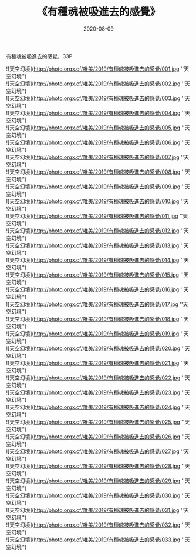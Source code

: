 ﻿---
layout: post
title:  《有種魂被吸進去的感覺》
date:   2020-08-09
img: http://photo.orgx.cf/唯美/2019/有種魂被吸進去的感覺/000.jpg
tags: [美女, 清纯, 唯美]
---

有種魂被吸進去的感覺，33P



![天空幻境](http://photo.orgx.cf/唯美/2019/有種魂被吸進去的感覺/001.jpg ''天空幻境'') <br>
![天空幻境](http://photo.orgx.cf/唯美/2019/有種魂被吸進去的感覺/002.jpg ''天空幻境'') <br>
![天空幻境](http://photo.orgx.cf/唯美/2019/有種魂被吸進去的感覺/003.jpg ''天空幻境'') <br>
![天空幻境](http://photo.orgx.cf/唯美/2019/有種魂被吸進去的感覺/004.jpg ''天空幻境'') <br>
![天空幻境](http://photo.orgx.cf/唯美/2019/有種魂被吸進去的感覺/005.jpg ''天空幻境'') <br>
![天空幻境](http://photo.orgx.cf/唯美/2019/有種魂被吸進去的感覺/006.jpg ''天空幻境'') <br>
![天空幻境](http://photo.orgx.cf/唯美/2019/有種魂被吸進去的感覺/007.jpg ''天空幻境'') <br>
![天空幻境](http://photo.orgx.cf/唯美/2019/有種魂被吸進去的感覺/008.jpg ''天空幻境'') <br>
![天空幻境](http://photo.orgx.cf/唯美/2019/有種魂被吸進去的感覺/009.jpg ''天空幻境'') <br>
![天空幻境](http://photo.orgx.cf/唯美/2019/有種魂被吸進去的感覺/010.jpg ''天空幻境'') <br>
![天空幻境](http://photo.orgx.cf/唯美/2019/有種魂被吸進去的感覺/011.jpg ''天空幻境'') <br>
![天空幻境](http://photo.orgx.cf/唯美/2019/有種魂被吸進去的感覺/012.jpg ''天空幻境'') <br>
![天空幻境](http://photo.orgx.cf/唯美/2019/有種魂被吸進去的感覺/013.jpg ''天空幻境'') <br>
![天空幻境](http://photo.orgx.cf/唯美/2019/有種魂被吸進去的感覺/014.jpg ''天空幻境'') <br>
![天空幻境](http://photo.orgx.cf/唯美/2019/有種魂被吸進去的感覺/015.jpg ''天空幻境'') <br>
![天空幻境](http://photo.orgx.cf/唯美/2019/有種魂被吸進去的感覺/016.jpg ''天空幻境'') <br>
![天空幻境](http://photo.orgx.cf/唯美/2019/有種魂被吸進去的感覺/017.jpg ''天空幻境'') <br>
![天空幻境](http://photo.orgx.cf/唯美/2019/有種魂被吸進去的感覺/018.jpg ''天空幻境'') <br>
![天空幻境](http://photo.orgx.cf/唯美/2019/有種魂被吸進去的感覺/019.jpg ''天空幻境'') <br>
![天空幻境](http://photo.orgx.cf/唯美/2019/有種魂被吸進去的感覺/020.jpg ''天空幻境'') <br>
![天空幻境](http://photo.orgx.cf/唯美/2019/有種魂被吸進去的感覺/021.jpg ''天空幻境'') <br>
![天空幻境](http://photo.orgx.cf/唯美/2019/有種魂被吸進去的感覺/022.jpg ''天空幻境'') <br>
![天空幻境](http://photo.orgx.cf/唯美/2019/有種魂被吸進去的感覺/023.jpg ''天空幻境'') <br>
![天空幻境](http://photo.orgx.cf/唯美/2019/有種魂被吸進去的感覺/024.jpg ''天空幻境'') <br>
![天空幻境](http://photo.orgx.cf/唯美/2019/有種魂被吸進去的感覺/025.jpg ''天空幻境'') <br>
![天空幻境](http://photo.orgx.cf/唯美/2019/有種魂被吸進去的感覺/026.jpg ''天空幻境'') <br>
![天空幻境](http://photo.orgx.cf/唯美/2019/有種魂被吸進去的感覺/027.jpg ''天空幻境'') <br>
![天空幻境](http://photo.orgx.cf/唯美/2019/有種魂被吸進去的感覺/028.jpg ''天空幻境'') <br>
![天空幻境](http://photo.orgx.cf/唯美/2019/有種魂被吸進去的感覺/029.jpg ''天空幻境'') <br>
![天空幻境](http://photo.orgx.cf/唯美/2019/有種魂被吸進去的感覺/030.jpg ''天空幻境'') <br>
![天空幻境](http://photo.orgx.cf/唯美/2019/有種魂被吸進去的感覺/031.jpg ''天空幻境'') <br>
![天空幻境](http://photo.orgx.cf/唯美/2019/有種魂被吸進去的感覺/032.jpg ''天空幻境'') <br>
![天空幻境](http://photo.orgx.cf/唯美/2019/有種魂被吸進去的感覺/033.jpg ''天空幻境'') <br>